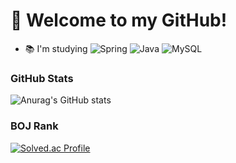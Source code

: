 
# 👋 Welcome to my GitHub!

- 📚 I'm studying ![Spring](https://img.shields.io/badge/-Spring-6DB33F?logo=spring&logoColor=white) ![Java](https://img.shields.io/badge/-Java-007396?logo=java&logoColor=white) ![MySQL](https://img.shields.io/badge/-MySQL-4479A1?logo=mysql&logoColor=white)

### GitHub Stats
![Anurag's GitHub stats](https://github-readme-stats.vercel.app/api?username=Yuncheol1&show_icons=true&theme=radical)
### BOJ Rank
<a href="https://solved.ac/profile/naro2727">![Solved.ac Profile](http://mazassumnida.wtf/api/v2/generate_badge?boj=naro2727)</a>

<!--
**Yuncheol1/Yuncheol1** is a ✨ _special_ ✨ repository because its `README.md` (this file) appears on your GitHub profile.

Here are some ideas to get you started:

- 🔭 I’m currently working on ...
- 🌱 I’m currently learning ...
- 👯 I’m looking to collaborate on ...
- 🤔 I’m looking for help with ...
- 💬 Ask me about ...
- 📫 How to reach me: ...
- 😄 Pronouns: ...
- ⚡ Fun fact: ...
-->
